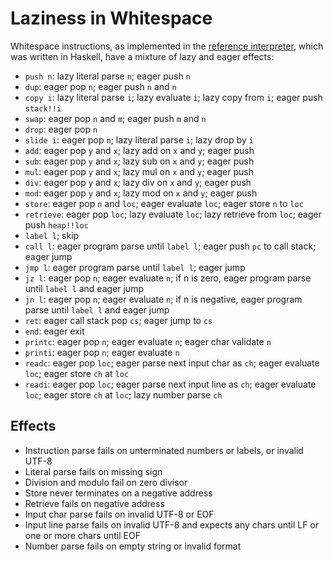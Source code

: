 # Laziness in Whitespace

Whitespace instructions, as implemented in the [reference interpreter](https://web.archive.org/web/20040617010431/http://compsoc.dur.ac.uk/whitespace/downloads/wspace-0.3.tgz),
which was written in Haskell, have a mixture of lazy and eager effects:

- `push n`: lazy literal parse `n`; eager push `n`
- `dup`: eager pop `n`; eager push `n` and `n`
- `copy i`: lazy literal parse `i`; lazy evaluate `i`; lazy copy from `i`;
  eager push `stack!!i`
- `swap`: eager pop `n` and `m`; eager push `m` and `n`
- `drop`: eager pop `n`
- `slide i`: eager pop `n`; lazy literal parse `i`; lazy drop by `i`
- `add`: eager pop `y` and `x`; lazy add on `x` and `y`; eager push
- `sub`: eager pop `y` and `x`; lazy sub on `x` and `y`; eager push
- `mul`: eager pop `y` and `x`; lazy mul on `x` and `y`; eager push
- `div`: eager pop `y` and `x`; lazy div on `x` and `y`; eager push
- `mod`: eager pop `y` and `x`; lazy mod on `x` and `y`; eager push
- `store`: eager pop `n` and `loc`; eager evaluate `loc`;
  eager store `n` to `loc`
- `retrieve`: eager pop `loc`; lazy evaluate `loc`; lazy retrieve from `loc`;
  eager push `heap!!loc`
- `label l`; skip
- `call l`: eager program parse until `label l`; eager push `pc` to call stack;
  eager jump
- `jmp l`: eager program parse until `label l`; eager jump
- `jz l`: eager pop `n`; eager evaluate `n`;
  if n is zero, eager program parse until `label l` and eager jump
- `jn l`: eager pop `n`; eager evaluate `n`;
  if n is negative, eager program parse until `label l` and eager jump
- `ret`: eager call stack pop `cs`; eager jump to `cs`
- `end`: eager exit
- `printc`: eager pop `n`; eager evaluate `n`; eager char validate `n`
- `printi`: eager pop `n`; eager evaluate `n`
- `readc`: eager pop `loc`; eager parse next input char as `ch`;
  eager evaluate `loc`; eager store `ch` at `loc`
- `readi`: eager pop `loc`; eager parse next input line as `ch`;
  eager evaluate `loc`; eager store `ch` at `loc`; lazy number parse `ch`

## Effects

- Instruction parse fails on unterminated numbers or labels, or invalid UTF-8
- Literal parse fails on missing sign
- Division and modulo fail on zero divisor
- Store never terminates on a negative address
- Retrieve fails on negative address
- Input char parse fails on invalid UTF-8 or EOF
- Input line parse fails on invalid UTF-8 and expects any chars until LF or one
  or more chars until EOF
- Number parse fails on empty string or invalid format
